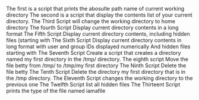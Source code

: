 The first is a script that prints the abosulte path name of current working directory 
The second is a script that display the contents list of your current directory.
The Third Script will change the working directory to home directory
The fourth Script Display current directory contents in a long format
The Fifth Script Display current directory contents, including hidden files (starting with
The Sixth Script Display current directory contents in long format with user and group IDs displayed numerically And hidden files starting with
The Seventh Script Create a script that creates a directory named my first directory in the /tmp/ directory. 
The eighth script Move the file betty from /tmp/ to /tmp/my first directory
The Ninth Script Delete the file betty
The Tenth Script Delete the directory my first directory that is in the /tmp directory.
The Eleventh Script changes the working directory to the previous one
The Twelfth Script list all hidden files
The Thirteent Script prints the type of the file named iamafile
